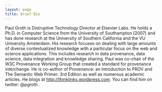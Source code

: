 ```yaml
---
layout: page
title: Brief Bio
---
```


Paul Groth is Distruptive Technology Director at Elsevier Labs. He holds a Ph.D. in Computer Science from the University of Southampton (2007) and has done research at the University of Southern California and the VU University Amsterdam. His research focuses on dealing with large amounts of diverse contextualized knowledge with a particular focus on the web and science applications. This includes research in data provenance, data science, data integration and knowledge sharing. Paul was co-chair of the W3C Provenance Working Group that created a standard for provenance interchange. He is co-author of Provenance: an Introduction to PROV and The Semantic Web Primer: 3rd Edition as well as numerous academic articles. He blogs at http://thinklinks.wordpress.com. You can find him on twitter: @pgroth .
